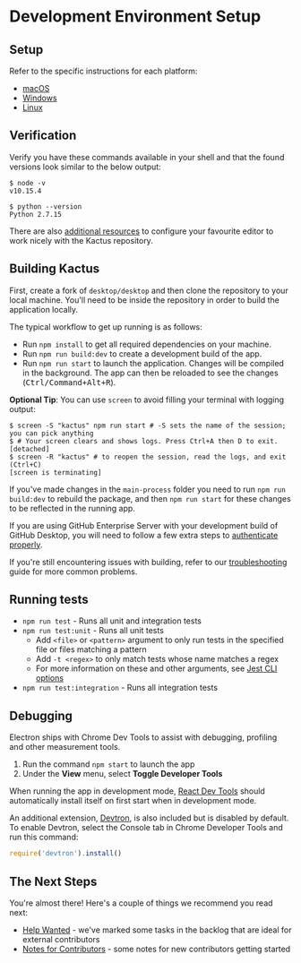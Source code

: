 #  Development Environment Setup

## Setup

Refer to the specific instructions for each platform:

 - [macOS](./setup-macos.md)
 - [Windows](./setup-windows.md)
 - [Linux](./setup-linux.md)

## Verification

Verify you have these commands available in your shell and that the found
versions look similar to the below output:

```shellsession
$ node -v
v10.15.4

$ python --version
Python 2.7.15
```

There are also [additional resources](tooling.md) to
configure your favourite editor to work nicely with the Kactus
repository.

## Building Kactus

First, create a fork of `desktop/desktop` and then clone the repository to your local machine. You'll need to be inside the repository in order to build the application locally.

The typical workflow to get up running is as follows:

* Run `npm install` to get all required dependencies on your machine.
* Run `npm run build:dev` to create a development build of the app.
* Run `npm run start` to launch the application. Changes will be compiled in the
  background. The app can then be reloaded to see the changes (<kbd>Ctrl/Command+Alt+R</kbd>).

**Optional Tip**: You can use `screen` to avoid filling your terminal with logging output:

```shellsession
$ screen -S "kactus" npm run start # -S sets the name of the session; you can pick anything
$ # Your screen clears and shows logs. Press Ctrl+A then D to exit.
[detached]
$ screen -R "kactus" # to reopen the session, read the logs, and exit (Ctrl+C)
[screen is terminating]
```

If you've made changes in the `main-process` folder you need to run `npm run
build:dev` to rebuild the package, and then `npm run start` for these changes to be
reflected in the running app.

If you are using GitHub Enterprise Server with your development build of GitHub Desktop, you will need to follow a few extra steps to [authenticate properly](github-enterprise-auth-from-dev-build.md).

If you're still encountering issues with building, refer to our
[troubleshooting](troubleshooting.md) guide for more common
problems.

## Running tests

- `npm run test` - Runs all unit and integration tests
- `npm run test:unit` - Runs all unit tests
  - Add `<file>` or `<pattern>` argument to only run tests in the specified file or files matching a pattern
  - Add `-t <regex>` to only match tests whose name matches a regex
  - For more information on these and other arguments, see [Jest CLI options](https://jestjs.io/docs/en/23.x/cli)
- `npm run test:integration` - Runs all integration tests

## Debugging

Electron ships with Chrome Dev Tools to assist with debugging, profiling and
other measurement tools.

1. Run the command `npm start` to launch the app
2. Under the **View** menu, select **Toggle Developer Tools**

When running the app in development mode,
[React Dev Tools](https://chrome.google.com/webstore/detail/react-developer-tools/fmkadmapgofadopljbjfkapdkoienihi?hl=en)
should automatically install itself on first start when in development mode.

An additional extension, [Devtron](http://electron.atom.io/devtron/), is also
included but is disabled by default. To enable Devtron, select the Console
tab in Chrome Developer Tools and run this command:

```js
require('devtron').install()
```

## The Next Steps

You're almost there! Here's a couple of things we recommend you read next:

 - [Help Wanted](../../.github/CONTRIBUTING.md#help-wanted) - we've marked some
   tasks in the backlog that are ideal for external contributors
 - [Notes for Contributors](../process/notes-for-contributors.md) - some notes
   for new contributors getting started
